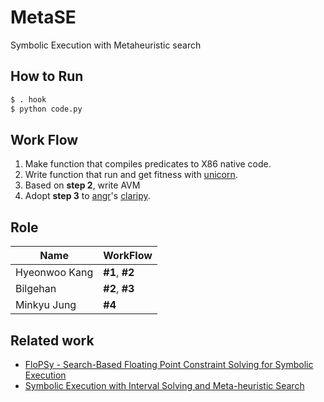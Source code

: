 MetaSE
=====
Symbolic Execution with Metaheuristic search

How to Run
-----
```bash
$ . hook
$ python code.py
```


Work Flow
-----
1. Make function that compiles predicates to X86 native code.
2. Write function that run and get fitness with [unicorn](https://github.com/unicorn-engine/unicorn).
3. Based on **step 2**, write AVM
4. Adopt **step 3** to [angr](https://github.com/angr/angr)'s [claripy](https://github.com/angr/claripy).

Role
-----
| Name          | WorkFlow       |
|---------------|----------------|
| Hyeonwoo Kang | **#1**, **#2** |
| Bilgehan      | **#2**, **#3** |
| Minkyu Jung   | **#4**         |

Related work
-----
* [FloPSy - Search-Based Floating Point Constraint Solving for Symbolic Execution](https://link.springer.com/chapter/10.1007%2F978-3-642-16573-3_11)
* [Symbolic Execution with Interval Solving and Meta-heuristic Search](https://dl.acm.org/citation.cfm?id=2224897)
